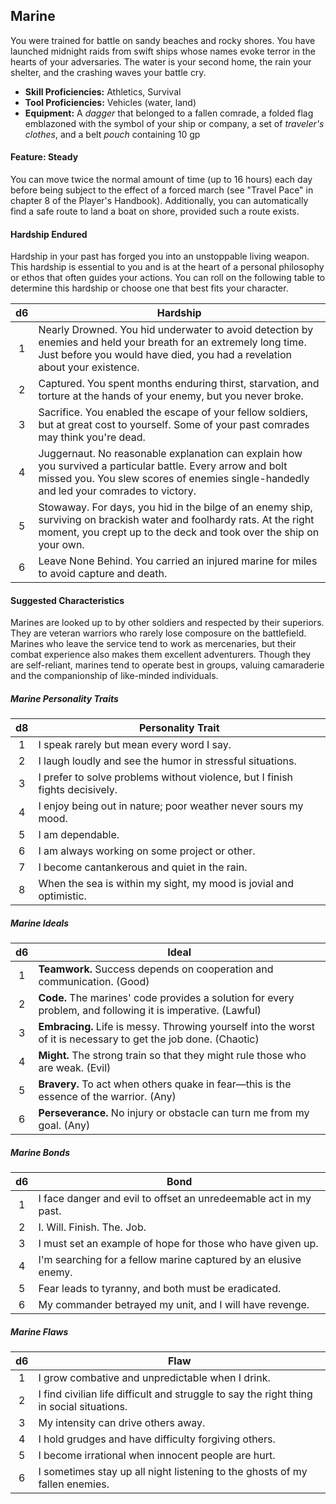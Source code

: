 ## Marine

You were trained for battle on sandy beaches and rocky shores. You have launched midnight raids from swift ships whose names evoke terror in the hearts of your adversaries. The water is your second home, the rain your shelter, and the crashing waves your battle cry.

- **Skill Proficiencies:** Athletics, Survival
- **Tool Proficiencies:** Vehicles (water, land)
- **Equipment:** A *dagger* that belonged to a fallen comrade, a folded flag emblazoned with the symbol of your ship or company, a set of *traveler's clothes*, and a belt *pouch* containing 10 gp

#### Feature: Steady

You can move twice the normal amount of time (up to 16 hours) each day before being subject to the effect of a forced march (see "Travel Pace" in chapter 8 of the Player's Handbook). Additionally, you can automatically find a safe route to land a boat on shore, provided such a route exists.

#### Hardship Endured

Hardship in your past has forged you into an unstoppable living weapon. This hardship is essential to you and is at the heart of a personal philosophy or ethos that often guides your actions. You can roll on the following table to determine this hardship or choose one that best fits your character.

|  d6 | Hardship                                                                                                                                                                                              |
|:---:|-------------------------------------------------------------------------------------------------------------------------------------------------------------------------------------------------------|
|  1  | Nearly Drowned. You hid underwater to avoid detection by enemies and held your breath for an extremely long time. Just before you would have died, you had a revelation about your existence.         |
|  2  | Captured. You spent months enduring thirst, starvation, and torture at the hands of your enemy, but you never broke.                                                                                  |
|  3  | Sacrifice. You enabled the escape of your fellow soldiers, but at great cost to yourself. Some of your past comrades may think you're dead.                                                           |
|  4  | Juggernaut. No reasonable explanation can explain how you survived a particular battle. Every arrow and bolt missed you. You slew scores of enemies single-handedly and led your comrades to victory. |
|  5  | Stowaway. For days, you hid in the bilge of an enemy ship, surviving on brackish water and foolhardy rats. At the right moment, you crept up to the deck and took over the ship on your own.          |
|  6  | Leave None Behind. You carried an injured marine for miles to avoid capture and death.                                                                                                                |

#### Suggested Characteristics

Marines are looked up to by other soldiers and respected by their superiors. They are veteran warriors who rarely lose composure on the battlefield. Marines who leave the service tend to work as mercenaries, but their combat experience also makes them excellent adventurers. Though they are self-reliant, marines tend to operate best in groups, valuing camaraderie and the companionship of like-minded individuals.

##### Marine Personality Traits
|  d8 | Personality Trait                                                            |
|:---:|------------------------------------------------------------------------------|
|  1  | I speak rarely but mean every word I say.                                    |
|  2  | I laugh loudly and see the humor in stressful situations.                    |
|  3  | I prefer to solve problems without violence, but I finish fights decisively. |
|  4  | I enjoy being out in nature; poor weather never sours my mood.               |
|  5  | I am dependable.                                                             |
|  6  | I am always working on some project or other.                                |
|  7  | I become cantankerous and quiet in the rain.                                 |
|  8  | When the sea is within my sight, my mood is jovial and optimistic.           |

##### Marine Ideals
|  d6 | Ideal                                                                                                            |
|:---:|------------------------------------------------------------------------------------------------------------------|
|  1  | **Teamwork.** Success depends on cooperation and communication. (Good)                                           |
|  2  | **Code.** The marines' code provides a solution for every problem, and following it is imperative. (Lawful)      |
|  3  | **Embracing.** Life is messy. Throwing yourself into the worst of it is necessary to get the job done. (Chaotic) |
|  4  | **Might.** The strong train so that they might rule those who are weak. (Evil)                                   |
|  5  | **Bravery.** To act when others quake in fear—this is the essence of the warrior. (Any)                          |
|  6  | **Perseverance.** No injury or obstacle can turn me from my goal. (Any)                                          |

##### Marine Bonds
|  d6 | Bond                                                             |
|:---:|------------------------------------------------------------------|
|  1  | I face danger and evil to offset an unredeemable act in my past. |
|  2  | I. Will. Finish. The. Job.                                       |
|  3  | I must set an example of hope for those who have given up.       |
|  4  | I'm searching for a fellow marine captured by an elusive enemy.  |
|  5  | Fear leads to tyranny, and both must be eradicated.              |
|  6  | My commander betrayed my unit, and I will have revenge.          |

##### Marine Flaws
|  d6 | Flaw                                                                                     |
|:---:|------------------------------------------------------------------------------------------|
|  1  | I grow combative and unpredictable when I drink.                                         |
|  2  | I find civilian life difficult and struggle to say the right thing in social situations. |
|  3  | My intensity can drive others away.                                                      |
|  4  | I hold grudges and have difficulty forgiving others.                                     |
|  5  | I become irrational when innocent people are hurt.                                       |
|  6  | I sometimes stay up all night listening to the ghosts of my fallen enemies.              |
